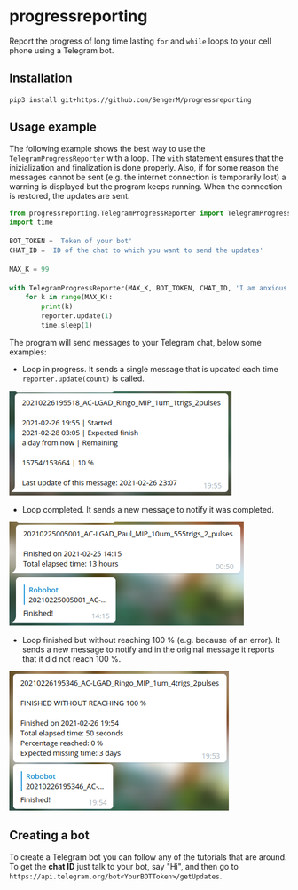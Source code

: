 # progressreporting

Report the progress of long time lasting ```for``` and ```while``` loops to your cell phone using a Telegram bot.

## Installation

```
pip3 install git+https://github.com/SengerM/progressreporting
```

## Usage example

The following example shows the best way to use the ```TelegramProgressReporter``` with a loop. The ```with``` statement ensures that the inizialization and finalization is done properly. Also, if for some reason the messages cannot be sent (e.g. the internet connection is temporarily lost) a warning is displayed but the program keeps running. When the connection is restored, the updates are sent.

```Python
from progressreporting.TelegramProgressReporter import TelegramProgressReporter
import time

BOT_TOKEN = 'Token of your bot'
CHAT_ID = 'ID of the chat to which you want to send the updates'

MAX_K = 99

with TelegramProgressReporter(MAX_K, BOT_TOKEN, CHAT_ID, 'I am anxious about this loop') as reporter:
	for k in range(MAX_K):
		print(k)
		reporter.update(1)
		time.sleep(1)
```

The program will send messages to your Telegram chat, below some examples:

- Loop in progress. It sends a single message that is updated each time ```reporter.update(count)``` is called.

![In progress...](pics/in_progress.png)

- Loop completed. It sends a new message to notify it was completed.

![Successful](pics/finished_success.png)

- Loop finished but without reaching 100 % (e.g. because of an error). It sends a new message to notify and in the original message it reports that it did not reach 100 %.

![Failed](pics/finished_but_failed.png)


## Creating a bot

To create a Telegram bot you can follow any of the tutorials that are around. To get the **chat ID** just talk to your bot, say "Hi", and then go to ```https://api.telegram.org/bot<YourBOTToken>/getUpdates```.
